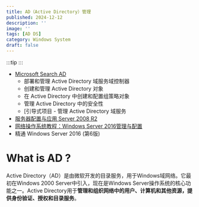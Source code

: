 ```yaml
---
title: AD（Active Directory）管理
published: 2024-12-12
description: ''
image: ''
tags: [AD DS]
category: Windows System
draft: false 
---
```


:::tip :::

- [Microsoft Search AD](https://learn.microsoft.com/zh-cn/credentials/applied-skills/administer-active-directory-domain-services/)
  - 部署和管理 Active Directory 域服务域控制器
  - 创建和管理 Active Directory 对象
  - 在 Active Directory 中创建和配置组策略对象
  - 管理 Active Directory 中的安全性
  - [引导式项目 - 管理 Active Directory 域服务
- [服务器配置与应用 Server 2008 R2](https://weread.qq.com/web/reader/51132c2059ff2d51101250c)
- [网络操作系统教程：Windows Server 2016管理与配置](https://weread.qq.com/web/reader/9b7325b07277b17b9b71c38)
- 精通 Windows Server 2016 (第6版)

# What is AD ?

Active Directory（AD）是由微软开发的目录服务，用于Windows域网络。它最初在Windows 2000 Server中引入，现在是Windows Server操作系统的核心功能之一。Active Directory用于**管理和组织网络中的用户、计算机和其他资源，提供身份验证、授权和目录服务**。
